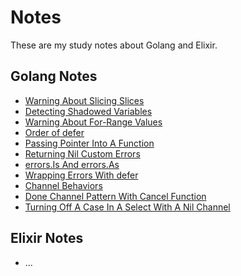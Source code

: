 # Notes

These are my study notes about Golang and Elixir.

## Golang Notes

- [Warning About Slicing Slices](notes/golang/warning-about-slicing-slices.md)
- [Detecting Shadowed Variables](notes/golang/detecting-shadowed-variables.md)
- [Warning About For-Range Values](notes/golang/warning-about-for-range-values.md)
- [Order of defer](notes/golang/order-of-defer.md)
- [Passing Pointer Into A Function](notes/golang/passing-pointer-into-a-function.md)
- [Returning Nil Custom Errors](notes/golang/returning-nil-custom-errors.md)
- [errors.Is And errors.As](notes/golang/errorsis-and-errorsas.md)
- [Wrapping Errors With defer](notes/golang/wrapping-errors-with-defer.md)
- [Channel Behaviors](notes/golang/channel-behaviors.md)
- [Done Channel Pattern With Cancel Function](notes/golang/done-channel-pattern-with-cancel-function.md)
- [Turning Off A Case In A Select With A Nil Channel](notes/golang/turning-off-a-case-in-a-select-with-a-nil-channel.md)

## Elixir Notes

- ...